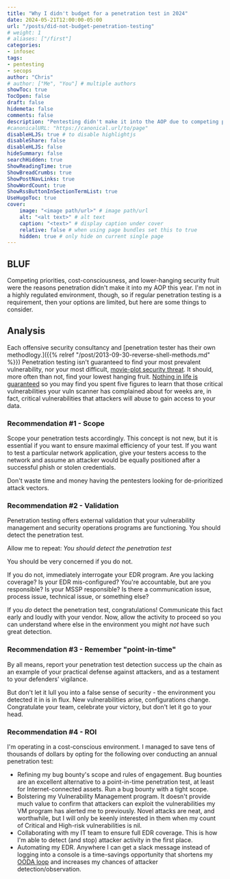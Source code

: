 ```yaml
---
title: "Why I didn't budget for a penetration test in 2024"
date: 2024-05-21T12:00:00-05:00
url: "/posts/did-not-budget-penetration-testing"
# weight: 1
# aliases: ["/first"]
categories:
- infosec
tags:
- pentesting
- secops
author: "Chris"
# author: ["Me", "You"] # multiple authors
showToc: true
TocOpen: false
draft: false
hidemeta: false
comments: false
description: "Pentesting didn't make it into the AOP due to competing priorities, cost consciousness, and lower-hanging fruit."
#canonicalURL: "https://canonical.url/to/page"
disableHLJS: true # to disable highlightjs
disableShare: false
disableHLJS: false
hideSummary: false
searchHidden: true
ShowReadingTime: true
ShowBreadCrumbs: true
ShowPostNavLinks: true
ShowWordCount: true
ShowRssButtonInSectionTermList: true
UseHugoToc: true
cover:
    image: "<image path/url>" # image path/url
    alt: "<alt text>" # alt text
    caption: "<text>" # display caption under cover
    relative: false # when using page bundles set this to true
    hidden: true # only hide on current single page
---
```


## BLUF

Competing priorities, cost-consciousness, and lower-hanging security fruit were
the reasons penetration didn't make it into my AOP this year. I'm not in a
highly regulated environment, though, so if regular penetration testing is a
requirement, then your options are limited, but here are some things to consider.

## Analysis

Each offensive security consultancy and [penetration tester has their own
methodlogy.]({{% relref "/post/2013-09-30-reverse-shell-methods.md" %}})
Penetration testing isn't guaranteed to find your most prevalent vulnerability,
nor your most difficult, [movie-plot security threat][Schneier]. It should, more
often than not, find your lowest hanging fruit. [Nothing in life is
guaranteed][dnt] so you may find you spent five figures to learn that those
critical vulnerabilities your vuln scanner has complained about for weeks are,
in fact, critical vulnerabilities that attackers will abuse to gain access to your data.

### Recommendation #1 - Scope

Scope your penetration tests accordingly. This concept is not new, but it is
essential if you want to ensure maximal efficiency of your test. If you want to test a particular network application, give your testers access to the network and assume an attacker would be equally positioned after a successful phish or stolen credentials.

Don't waste time and money having the pentesters looking for de-prioritized attack vectors.

### Recommendation #2 - Validation

Penetration testing offers external validation that your vulnerability management and security operations programs are functioning. You should detect the penetration test.

Allow me to repeat: *You should detect the penetration test*

You should be very concerned if you do not.

If you do not, immediately interrogate your EDR program. Are you lacking
coverage? Is your EDR mis-configured? You're accountable, but are you
responsible? Is your MSSP responsible? Is there a communication issue, process
issue, technical issue, or something else?

If you *do* detect the penetration test, congratulations! Communicate this fact early and loudly with your vendor. Now, allow the activity to proceed so you can understand where else in the environment you might *not* have such great detection.

### Recommendation #3 - Remember "point-in-time"

By all means, report your penetration test detection success up the chain as an
example of your practical defense against attackers, and as a testament to your defenders' vigilance.

But don't let it lull you into a false sense of security - the environment you
detected it in is in flux. New vulnerabilities arise, configurations change. Congratulate your team, celebrate your victory, but don't let it go to your head.

### Recommendation #4 - ROI

I'm operating in a cost-conscious environment. I managed to save tens of thousands of dollars by opting for the following over conducting an annual penetration test:

- Refining my bug bounty's scope and rules of engagement. Bug bounties are an excellent alternative to a point-in-time penetration test, at least for Internet-connected assets. Run a bug bounty with a tight scope.
- Bolstering my Vulnerability Management program. It doesn't provide much value to confirm that attackers can exploit the vulnerabilities my VM program has alerted me to previously. Novel attacks are neat, and worthwhile, but I will only be keenly interested in them when my count of Critical and High-risk vulnerabilities is nil.
- Collaborating with my IT team to ensure full EDR coverage. This is how I'm able to detect (and stop) attacker activity in the first place.
- Automating my EDR. Anywhere I can get a slack message instead of logging into a console is a time-savings opportunity that shortens my [OODA loop][OODA] and increases my chances of attacker detection/observation.

[Schneier]: https://www.schneier.com/blog/archives/2006/04/announcing_movi.html
[dnt]: https://en.wikipedia.org/wiki/Death_and_taxes_%28idiom%29
[OODA]: https://thedecisionlab.com/reference-guide/computer-science/the-ooda-loop
